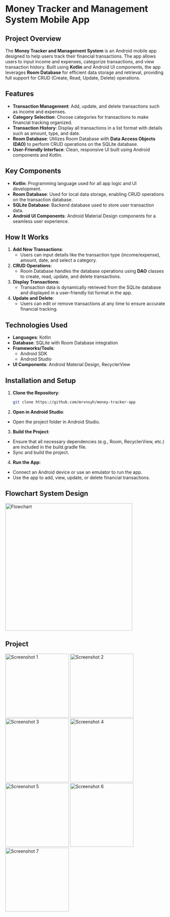 # Money Tracker and Management System Mobile App

## Project Overview
The **Money Tracker and Management System** is an Android mobile app designed to help users track their financial transactions. The app allows users to input income and expenses, categorize transactions, and view transaction history. Built using **Kotlin** and Android UI components, the app leverages **Room Database** for efficient data storage and retrieval, providing full support for CRUD (Create, Read, Update, Delete) operations.

## Features
- **Transaction Management**: Add, update, and delete transactions such as income and expenses.
- **Category Selection**: Choose categories for transactions to make financial tracking organized.
- **Transaction History**: Display all transactions in a list format with details such as amount, type, and date.
- **Room Database**: Utilizes Room Database with **Data Access Objects (DAO)** to perform CRUD operations on the SQLite database.
- **User-Friendly Interface**: Clean, responsive UI built using Android components and Kotlin.

## Key Components
- **Kotlin**: Programming language used for all app logic and UI development.
- **Room Database**: Used for local data storage, enabling CRUD operations on the transaction database.
- **SQLite Database**: Backend database used to store user transaction data.
- **Android UI Components**: Android Material Design components for a seamless user experience.

## How It Works
1. **Add New Transactions**: 
   - Users can input details like the transaction type (income/expense), amount, date, and select a category.
2. **CRUD Operations**:
   - Room Database handles the database operations using **DAO** classes to create, read, update, and delete transactions.
3. **Display Transactions**:
   - Transaction data is dynamically retrieved from the SQLite database and displayed in a user-friendly list format in the app.
4. **Update and Delete**:
   - Users can edit or remove transactions at any time to ensure accurate financial tracking.

## Technologies Used
- **Languages**: Kotlin
- **Database**: SQLite with Room Database integration
- **Frameworks/Tools**: 
  - Android SDK
  - Android Studio
- **UI Components**: Android Material Design, RecyclerView

## Installation and Setup
1. **Clone the Repository**:
   ```bash
   git clone https://github.com/mrvnsyh/money-tracker-app
2. **Open in Android Studio**:
- Open the project folder in Android Studio.
3. **Build the Project**:
- Ensure that all necessary dependencies (e.g., Room, RecyclerView, etc.) are included in the build.gradle file.
- Sync and build the project.
4. **Run the App**:
- Connect an Android device or use an emulator to run the app.
- Use the app to add, view, update, or delete financial transactions.

## Flowchart System Design 
<img src="https://github.com/user-attachments/assets/057cccac-fada-48cb-aef6-fe3489892396" alt="Flowchart" width="400"/>

## Project 

<img src="https://github.com/user-attachments/assets/485d5929-e29f-4fff-9048-18dafc799527" alt="Screenshot 1" width="200"/>
<img src="https://github.com/user-attachments/assets/3967653c-609e-4a17-94aa-e8978996047c" alt="Screenshot 2" width="200"/>
<img src="https://github.com/user-attachments/assets/0b66789e-8571-45ea-8080-23d3e4b900ca" alt="Screenshot 3" width="200"/>
<img src="https://github.com/user-attachments/assets/d93b3666-17c4-487d-aed0-919ccaf21c1a" alt="Screenshot 4" width="200"/>
<img src="https://github.com/user-attachments/assets/b06207c9-2abb-47ee-b890-399e049db9de" alt="Screenshot 5" width="200"/>
<img src="https://github.com/user-attachments/assets/ed0518ba-c5c3-4e35-a842-1db2adc47d81" alt="Screenshot 6" width="200"/>
<img src="https://github.com/user-attachments/assets/6d4ef7ce-d9ad-4545-a178-1c16a1791dd5" alt="Screenshot 7" width="200"/>




